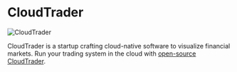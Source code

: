 # CloudTrader

![CloudTrader](https://www.cloudtrader.com/img/social/github/header.png)

CloudTrader is a startup crafting cloud-native software to visualize financial markets. Run your trading system in the cloud with [open-source CloudTrader](https://github.com/cloudtrading/cloudtrader).
